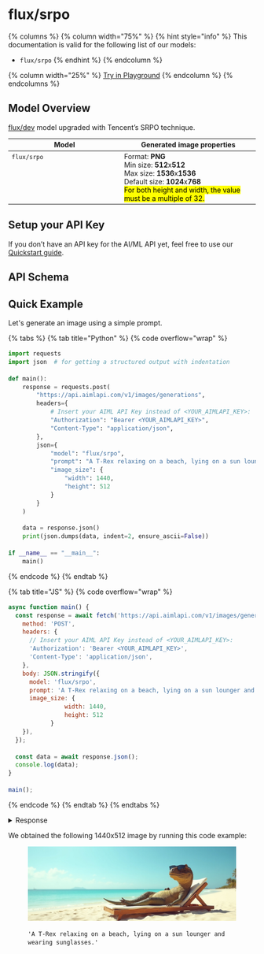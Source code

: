 # flux/srpo

{% columns %}
{% column width="75%" %}
{% hint style="info" %}
This documentation is valid for the following list of our models:

* `flux/srpo`
{% endhint %}
{% endcolumn %}

{% column width="25%" %}
<a href="https://aimlapi.com/app/?model=flux/srpo&#x26;mode=image" class="button primary">Try in Playground</a>
{% endcolumn %}
{% endcolumns %}

## Model Overview

[flux/dev](flux-dev.md) model upgraded with Tencent’s SRPO technique.

<table><thead><tr><th width="215" valign="top">Model</th><th>Generated image properties</th></tr></thead><tbody><tr><td valign="top"><code>flux/srpo</code></td><td>Format: <strong>PNG</strong><br>Min size: <strong>512</strong>x<strong>512</strong><br>Max size: <strong>1536</strong>x<strong>1536</strong><br>Default size: <strong>1024</strong>x<strong>768</strong><br><mark style="background-color:yellow;">For both height and width, the value must be a multiple of 32.</mark></td></tr></tbody></table>

## Setup your API Key

If you don’t have an API key for the AI/ML API yet, feel free to use our [Quickstart guide](https://docs.aimlapi.com/quickstart/setting-up).

## API Schema



## Quick Example

Let's generate an image using a simple prompt.

{% tabs %}
{% tab title="Python" %}
{% code overflow="wrap" %}
```python
import requests
import json  # for getting a structured output with indentation

def main():
    response = requests.post(
        "https://api.aimlapi.com/v1/images/generations",
        headers={
            # Insert your AIML API Key instead of <YOUR_AIMLAPI_KEY>:
            "Authorization": "Bearer <YOUR_AIMLAPI_KEY>",
            "Content-Type": "application/json",
        },
        json={
            "model": "flux/srpo",
            "prompt": "A T-Rex relaxing on a beach, lying on a sun lounger and wearing sunglasses.",
            "image_size": {
                "width": 1440,
                "height": 512
            }  
        }
    )

    data = response.json()
    print(json.dumps(data, indent=2, ensure_ascii=False))

if __name__ == "__main__":
    main()
```
{% endcode %}
{% endtab %}

{% tab title="JS" %}
{% code overflow="wrap" %}
```javascript
async function main() {
  const response = await fetch('https://api.aimlapi.com/v1/images/generations', {
    method: 'POST',
    headers: {
      // Insert your AIML API Key instead of <YOUR_AIMLAPI_KEY>:
      'Authorization': 'Bearer <YOUR_AIMLAPI_KEY>',
      'Content-Type': 'application/json',
    },
    body: JSON.stringify({
      model: 'flux/srpo',
      prompt: 'A T-Rex relaxing on a beach, lying on a sun lounger and wearing sunglasses.',
      image_size: {
                width: 1440,
                height: 512
            }
    }),
  });

  const data = await response.json();
  console.log(data);
}

main();
```
{% endcode %}
{% endtab %}
{% endtabs %}

<details>

<summary>Response</summary>

{% code overflow="wrap" %}
```json5
{
  "images": [
    {
      "url": "https://cdn.aimlapi.com/eagle/files/zebra/GtH4bTLhiXD7YTwYAlO21.jpeg",
      "width": 1440,
      "height": 512,
      "content_type": "image/jpeg"
    }
  ],
  "timings": {
    "inference": 0.747110141441226
  },
  "seed": 490733907,
  "has_nsfw_concepts": [
    false
  ],
  "prompt": "A T-Rex relaxing on a beach, lying on a sun lounger and wearing sunglasses.",
  "data": [
    {
      "url": "https://cdn.aimlapi.com/eagle/files/zebra/GtH4bTLhiXD7YTwYAlO21.jpeg",
      "width": 1440,
      "height": 512,
      "content_type": "image/jpeg"
    }
  ],
  "meta": {
    "usage": {
      "tokens_used": 52500
    }
  }
}
```
{% endcode %}

</details>

We obtained the following 1440x512 image by running this code example:

<figure><img src="../../../.gitbook/assets/GtH4bTLhiXD7YTwYAlO21.jpeg" alt=""><figcaption><p><code>'A T-Rex relaxing on a beach, lying on a sun lounger and wearing sunglasses.'</code></p></figcaption></figure>
